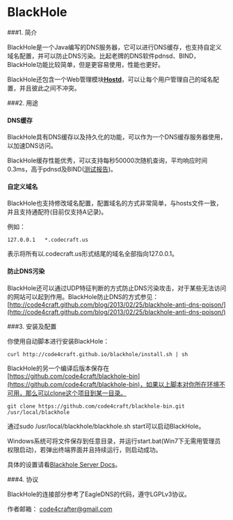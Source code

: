 BlackHole
=========

###1. 简介

BlackHole是一个Java编写的DNS服务器，它可以进行DNS缓存，也支持自定义域名配置，并可以防止DNS污染。比起老牌的DNS软件pdnsd、BIND，BlackHole功能比较简单，但是更容易使用，性能也更好。

BlackHole还包含一个Web管理模块[**Hostd**](https://github.com/code4craft/hostd)，可以让每个用户管理自己的域名配置，并且彼此之间不冲突。

###2. 用途

#### DNS缓存

BlackHole具有DNS缓存以及持久化的功能，可以作为一个DNS缓存服务器使用，以加速DNS访问。

BlackHole缓存性能优秀，可以支持每秒50000次随机查询，平均响应时间0.3ms，高于pdnsd及BIND([测试报告](https://github.com/code4craft/blackhole/blob/master/server/benchmark-other-dns-server))。

#### 自定义域名

BlackHole也支持修改域名配置，配置域名的方式非常简单，与hosts文件一致，并且支持通配符(目前仅支持A记录)。

例如：

	127.0.0.1	*.codecraft.us
	
表示将所有以.codecraft.us形式结尾的域名全部指向127.0.0.1。

#### 防止DNS污染

BlackHole还可以通过UDP特征判断的方式防止DNS污染攻击，对于某些无法访问的网站可以起到作用。BlackHole防止DNS的方式参见：[http://code4craft.github.com/blog/2013/02/25/blackhole-anti-dns-poison/](http://code4craft.github.com/blog/2013/02/25/blackhole-anti-dns-poison/)


###3. 安装及配置

你使用自动脚本进行安装BlackHole：

	curl http://code4craft.github.io/blackhole/install.sh | sh

BlackHole的另一个编译后版本保存在[https://github.com/code4craft/blackhole-bin](https://github.com/code4craft/blackhole-bin)，如果以上脚本对你所在环境不可用，那么可以clone这个项目到某一目录。

	git clone https://github.com/code4craft/blackhole-bin.git /usr/local/blackhole
	
通过sudo /usr/local/blackhole/blackhole.sh start可以启动BlackHole。

Windows系统可将文件保存到任意目录，并运行start.bat(Win7下无需用管理员权限启动)，若弹出终端界面并且持续运行，则启动成功。

具体的设置请看[Blackhole Server Docs](https://github.com/code4craft/blackhole/blob/master/server/README.md)。

###4. 协议

BlackHole的连接部分参考了EagleDNS的代码，遵守LGPLv3协议。

作者邮箱：
code4crafter@gmail.com